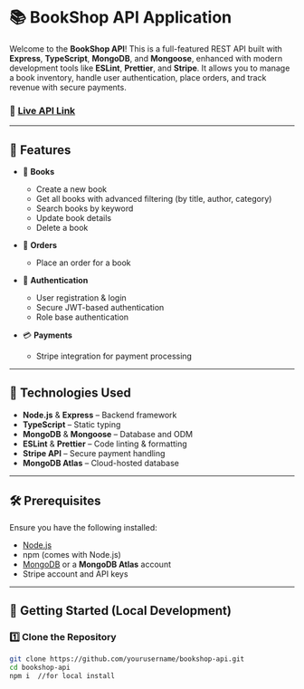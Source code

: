 # 📚 BookShop API Application

Welcome to the **BookShop API**! This is a full-featured REST API built with **Express**, **TypeScript**, **MongoDB**, and **Mongoose**, enhanced with modern development tools like **ESLint**, **Prettier**, and **Stripe**. It allows you to manage a book inventory, handle user authentication, place orders, and track revenue with secure payments.

### 🔗 [Live API Link](https://book-shop-frontend-weld-tau.vercel.app/)

---

## 🚀 Features

- 📖 **Books**
  - Create a new book
  - Get all books with advanced filtering (by title, author, category)
  - Search books by keyword
  - Update book details
  - Delete a book

- 🛒 **Orders**
  - Place an order for a book


- 👤 **Authentication**
  - User registration & login
  - Secure JWT-based authentication
  - Role base authentication

- 💳 **Payments**
  - Stripe integration for payment processing

---

## 🧰 Technologies Used

- **Node.js** & **Express** – Backend framework
- **TypeScript** – Static typing
- **MongoDB** & **Mongoose** – Database and ODM
- **ESLint** & **Prettier** – Code linting & formatting
- **Stripe API** – Secure payment handling
- **MongoDB Atlas** – Cloud-hosted database

---

## 🛠️ Prerequisites

Ensure you have the following installed:

- [Node.js](https://nodejs.org/)
- npm (comes with Node.js)
- [MongoDB](https://www.mongodb.com/try/download/community) or a **MongoDB Atlas** account
- Stripe account and API keys

---

## 🧪 Getting Started (Local Development)

### 1️⃣ Clone the Repository

```bash
git clone https://github.com/yourusername/bookshop-api.git
cd bookshop-api
npm i  //for local install
